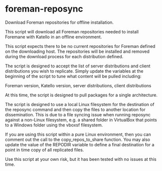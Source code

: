 # foreman-reposync
Download Foreman repositories for offline installation.

This script will download all Foreman repositories needed to install Foremane with Katello in an offline environment.

This script expects there to be no current repositories for Foreman defined on the downloading host.
The repositories will be installed and removed during the download process for each distribution defined.

The script is designed to accept the list of server distributions and client distributions you wish to replicate.
Simply update the variables at the beginning of the script to tune what content will be pulled including:

Foreman version, Katello version, server distributions, client distributions

At this time, the script is designed to pull packages for a single architecture.

The script is designed to use a local Linux filesystem for the destination of the reposync command and then copy the files
to another location for dissemination.  This is due to a file syncing issue when running reposync against a non-Linux
filesystem, e.g. a shared folder in VirtualBox that points to a Windows folder using the vboxsf filesystem.

If you are using this script within a pure Linux environment, then you can comment out the call to the copy_repos_to_share function.
You may also update the value of the REPODIR variable to define a final destination for a point in time copy of all replicated files.

Use this script at your own risk, but it has been tested with no issues at this time.
